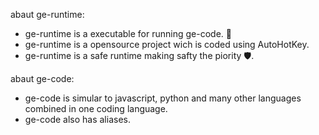 abaut ge-runtime:
  - ge-runtime is a executable for running ge-code. 📒
  - ge-runtime is a opensource project wich is coded using AutoHotKey.
  - ge-runtime is a safe runtime making safty the piority 🛡.

abaut ge-code:
  - ge-code is simular to javascript, python and many other languages combined in one coding language.
  - ge-code also has aliases.

<!---
Goldenegg000/Goldenegg000 is a ✨ special ✨ repository because its `README.md` (this file) appears on your GitHub profile.
You can click the Preview link to take a look at your changes.
--->
